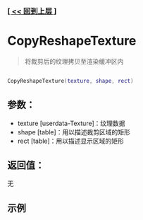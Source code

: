 ### [[ << 回到上层 ]](index.md)

# CopyReshapeTexture

> 将裁剪后的纹理拷贝至渲染缓冲区内

```lua

CopyReshapeTexture(texture, shape, rect)

```

## 参数：

+ texture [userdata-Texture]：纹理数据
+ shape [table]：用以描述裁剪区域的矩形
+ rect [table]：用以描述显示区域的矩形

## 返回值：

无

## 示例

```lua

```